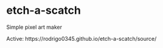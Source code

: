 
# etch-a-scatch
<p>Simple pixel art maker</p>
Active: https://rodrigo0345.github.io/etch-a-scatch/source/
